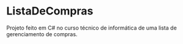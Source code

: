 # ListaDeCompras
Projeto feito em C# no curso técnico de informática de uma lista de gerenciamento de compras.
